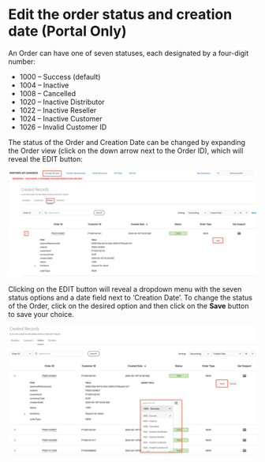 # Edit the order status and creation date (Portal Only)

An Order can have one of seven statuses, each designated by a four-digit number:

- 1000 – Success (default)
- 1004 – Inactive
- 1008 – Cancelled
- 1020 – Inactive Distributor
- 1022 – Inactive Reseller
- 1024 – Inactive Customer
- 1026 – Invalid Customer ID

The status of the Order and Creation Date can be changed by expanding the Order view (click on the down arrow next to the Order ID), which will reveal the EDIT button:

![Editing Order details through the Sandbox Portal](/src/pages/sandbox/image/edit_order.png)

Clicking on the EDIT button will reveal a dropdown menu with the seven status options and a date field next to ‘Creation Date’. To change the status of the Order, click on the desired option and then click on the **Save** button to save your choice.

![Editing Order status and creation date through the Sandbox Portal](/src/pages/sandbox/image/edit_order_2.png)
